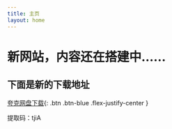 ```yaml
---
title: 主页
layout: home
---
```


# 新网站，内容还在搭建中……

## 下面是新的下载地址

[夸克网盘下载](https://pan.quark.cn/s/9f855b359a1e){: .btn .btn-blue .flex-justify-center }

提取码：tjiA
